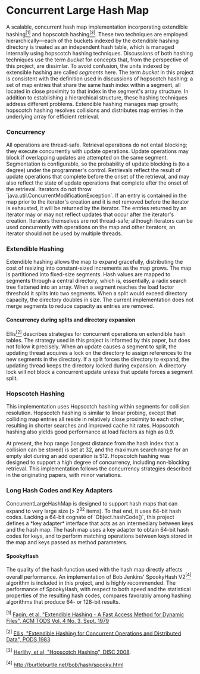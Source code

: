Concurrent Large Hash Map
=========================
A scalable, concurrent hash map implementation incorporating extendible 
hashing<a href="#footnote-1"><sup>[1]</sup></a> and 
hopscotch hashing<a href="#footnote-3"><sup>[3]</sup></a>. These two techniques are employed 
hierarchically&mdash;each of the buckets indexed by the extendible hashing directory is 
treated as an independent hash table, which is managed internally using hopscotch hashing techniques.
Discussions of both hashing techniques use the term *bucket* for concepts that, from the 
perspective of this project, are dissimlar. To avoid confusion, the units indexed by extensible
hashing are called *segments* here. The term *bucket* in this project is consistent with the definition 
used in discussions of hopscotch hashing: a set of map 
entries that share the same hash index within a segment, all located in close proximity 
to that index in the segment's array structure. In addition to establishing a hierarchical structure, these 
hashing techniques address different problems. Extendible hashing manages map growth; hopscotch 
hashing resolves collisions and distributes map entries in the underlying array for 
efficient retrieval.
<h3>Concurrency</h3>
All operations are thread-safe. Retrieval operations do not entail blocking; they 
execute concurrently with update operations. Update operations may block if overlapping updates are
attempted on the same segment. Segmentation is configurable, so the 
probability of update blocking is (to a degree) under the programmer's 
control. Retrievals reflect the result of update operations that complete 
before the onset of the retrieval, and may also reflect the state 
of update operations that complete after the onset of the retrieval. 
Iterators do not throw `java.util.ConcurrentModificationException`.
If an entry is contained in the map prior to the iterator's creation and
it is not removed before the iterator is exhausted, it will be returned by the 
iterator. The entries returned by an iterator may or may not reflect updates
that occur after the iterator's creation.
Iterators themselves are not thread-safe; although iterators can be used 
concurrently with operations on the map and other iterators, an iterator 
should not be used by multiple threads.

<h3>Extendible Hashing</h3>
Extendible hashing allows the 
map to expand gracefully, distributing the cost of resizing into constant-sized 
increments as the map grows. The map is partitioned into fixed-size 
segments. Hash values are mapped to segments through a central directory, 
which is, essentially, a radix search tree flattened into an array.
When a segment reaches the load factor threshold it splits into two 
segments. When a split would exceed directory capacity, the directory 
doubles in size. The current implementation does not merge segments to 
reduce capacity as entries are removed. 

<h4>Concurrency during splits and directory expansion</h4>
Ellis<a href="#footnote-2"><sup>[2]</sup></a> describes strategies for concurrent 
operations on extendible hash tables. The strategy used in this project is informed
by this paper, but does not follow it precisely.
When an update causes a segment to split, the updating thread acquires
a lock on the directory to assign references to the new segments in the 
directory. If a split forces the directory to expand, the updating thread 
keeps the directory locked during expansion. A directory lock will not block 
a concurrent update unless that update forces a segment split.

<h3>Hopscotch Hashing</h3>
This implementation uses Hopscotch hashing
within segments for collision resolution. Hopscotch hashing is similar to 
linear probing, except that colliding map entries all reside in relatively 
close proximity to each other, resulting
in shorter searches and improved cache hit rates. Hopscotch hashing also 
yields good performance at load factors as high as 0.9.<p> 
At present, the hop range (longest distance from the hash index that
a collision can be stored) is set at 32, and the maximum search range
for an empty slot during an add operation is 512.
Hopscotch hashing was designed to support a high degree of concurrency, 
including non-blocking retrieval. This implementation follows the 
concurrency strategies described in the originating papers, with minor 
variations.

<h3>Long Hash Codes and Key Adapters</h3>
ConcurrentLargeHashMap is designed to support hash maps that can expand to very 
large size (> 2<sup>32</sup> items). To that end, it uses 64-bit hash codes.
Lacking a 64-bit cognate of `Object.hashCode()`, this project defines a
*key adapter* interface that acts as an intermediary between keys
and the hash map. The hash map uses a key adapter to obtain 64-bit 
hash codes for keys, and to perform matching operations between keys
stored in the map and keys passed as method parameters. 

<h4>SpookyHash</h4>
The quality of the hash function used with the hash map directly 
affects overall performance. An implementation of Bob Jenkins' 
SpookyHash V2<a href="#footnote-4"><sup>[4]</sup></a> 
algorithm is included in this project, and is highly recommended. The performance
of SpookyHash, with respect to both speed and the statistical properties of 
the resulting hash codes, compares favorably among
hashing algorithms that produce 64- or 128-bit results.
<p id="footnote-1"><sup>[1]</sup> <a href="http://dx.doi.org/10.1145%2F320083.320092"> Fagin, et al, 
"Extendible Hashing - A Fast Access Method for Dynamic Files", 
ACM TODS Vol. 4 No. 3, Sept. 1979</a></p>
<p id="footnote-2"><sup>[2]</sup> <a href="http://dl.acm.org/citation.cfm?id=588072">
Ellis, "Extendible Hashing for Concurrent Operations and Distributed Data", 
PODS 1983</a></p>
<p id="footnote-3"><sup>[3]</sup> 
<a href="http://mcg.cs.tau.ac.il/papers/disc2008-hopscotch.pdf">
Herlihy, et al, "Hopscotch Hashing", DISC 2008</a>.</p>
<p id="footnote-4"><sup>[4]</sup> <a href="http://burtleburtle.net/bob/hash/spooky.html">
http://burtleburtle.net/bob/hash/spooky.html</a>

